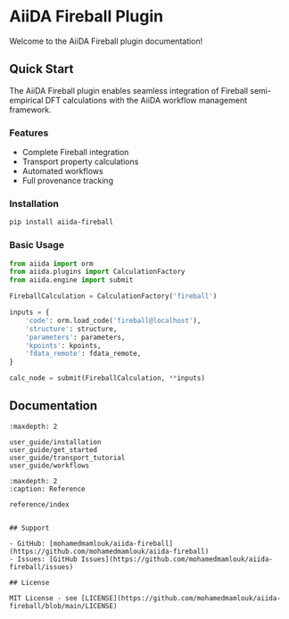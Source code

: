 # AiiDA Fireball Plugin

Welcome to the AiiDA Fireball plugin documentation!

## Quick Start

The AiiDA Fireball plugin enables seamless integration of Fireball semi-empirical DFT calculations with the AiiDA workflow management framework.

### Features

- Complete Fireball integration
- Transport property calculations  
- Automated workflows
- Full provenance tracking

### Installation

```bash
pip install aiida-fireball
```

### Basic Usage

```python
from aiida import orm
from aiida.plugins import CalculationFactory
from aiida.engine import submit

FireballCalculation = CalculationFactory('fireball')

inputs = {
    'code': orm.load_code('fireball@localhost'),
    'structure': structure,
    'parameters': parameters,
    'kpoints': kpoints,
    'fdata_remote': fdata_remote,
}

calc_node = submit(FireballCalculation, **inputs)
```

## Documentation

```{toctree}
:maxdepth: 2

user_guide/installation
user_guide/get_started
user_guide/transport_tutorial
user_guide/workflows
```

```{toctree}
:maxdepth: 2
:caption: Reference

reference/index
```
```

## Support

- GitHub: [mohamedmamlouk/aiida-fireball](https://github.com/mohamedmamlouk/aiida-fireball)
- Issues: [GitHub Issues](https://github.com/mohamedmamlouk/aiida-fireball/issues)

## License

MIT License - see [LICENSE](https://github.com/mohamedmamlouk/aiida-fireball/blob/main/LICENSE)
